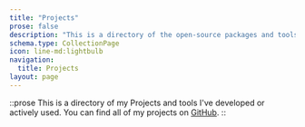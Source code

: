 ```yaml
---
title: "Projects"
prose: false
description: "This is a directory of the open-source packages and tools I've released that are actively maintained."
schema.type: CollectionPage
icon: line-md:lightbulb
navigation:
  title: Projects
layout: page
---
```


::prose
This is a directory of my Projects and tools I've developed or actively used. You can find all of my projects on [GitHub](https://github.com/omgitsjan).
::

<ProjectList />
